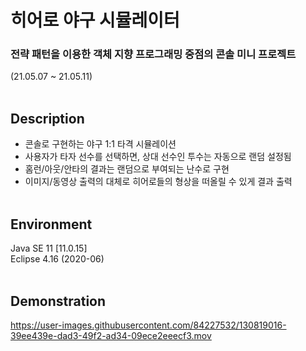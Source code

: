 # 히어로 야구 시뮬레이터
### 전략 패턴을 이용한 객체 지향 프로그래밍 중점의 콘솔 미니 프로젝트
(21.05.07 ~ 21.05.11)   
&nbsp;

## Description
- 콘솔로 구현하는 야구 1:1 타격 시뮬레이션
- 사용자가 타자 선수를 선택하면, 상대 선수인 투수는 자동으로 랜덤 설정됨
- 홈런/아웃/안타의 결과는 랜덤으로 부여되는 난수로 구현
- 이미지/동영상 출력의 대체로 히어로들의 형상을 떠올릴 수 있게 결과 출력  
&nbsp;

## Environment
Java SE 11 [11.0.15]  
Eclipse 4.16 (2020-06)  
&nbsp;

## Demonstration
https://user-images.githubusercontent.com/84227532/130819016-39ee439e-dad3-49f2-ad34-09ece2eeecf3.mov
